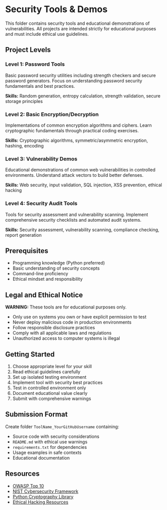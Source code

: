 # Security Tools & Demos

This folder contains security tools and educational demonstrations of vulnerabilities. All projects are intended strictly for educational purposes and must include ethical use guidelines.

## Project Levels

### Level 1: Password Tools
Basic password security utilities including strength checkers and secure password generators. Focus on understanding password security fundamentals and best practices.

**Skills:** Random generation, entropy calculation, strength validation, secure storage principles

### Level 2: Basic Encryption/Decryption
Implementations of common encryption algorithms and ciphers. Learn cryptographic fundamentals through practical coding exercises.

**Skills:** Cryptographic algorithms, symmetric/asymmetric encryption, hashing, encoding

### Level 3: Vulnerability Demos
Educational demonstrations of common web vulnerabilities in controlled environments. Understand attack vectors to build better defenses.

**Skills:** Web security, input validation, SQL injection, XSS prevention, ethical hacking

### Level 4: Security Audit Tools
Tools for security assessment and vulnerability scanning. Implement comprehensive security checklists and automated audit systems.

**Skills:** Security assessment, vulnerability scanning, compliance checking, report generation

## Prerequisites

- Programming knowledge (Python preferred)
- Basic understanding of security concepts
- Command-line proficiency
- Ethical mindset and responsibility

## Legal and Ethical Notice

**WARNING:** These tools are for educational purposes only.

- Only use on systems you own or have explicit permission to test
- Never deploy malicious code in production environments
- Follow responsible disclosure practices
- Comply with all applicable laws and regulations
- Unauthorized access to computer systems is illegal

## Getting Started

1. Choose appropriate level for your skill
2. Read ethical guidelines carefully
3. Set up isolated testing environment
4. Implement tool with security best practices
5. Test in controlled environment only
6. Document educational value clearly
7. Submit with comprehensive warnings

## Submission Format

Create folder `ToolName_YourGitHubUsername` containing:

- Source code with security considerations
- `README.md` with ethical use warnings
- `requirements.txt` for dependencies
- Usage examples in safe contexts
- Educational documentation

## Resources

- [OWASP Top 10](https://owasp.org/www-project-top-ten/)
- [NIST Cybersecurity Framework](https://www.nist.gov/cyberframework)
- [Python Cryptography Library](https://cryptography.io/)
- [Ethical Hacking Resources](https://www.eccouncil.org/ethical-hacking/)
